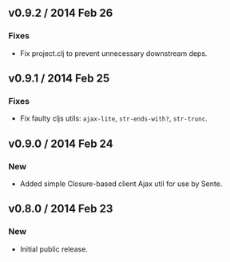 ## v0.9.2 / 2014 Feb 26

### Fixes

 * Fix project.clj to prevent unnecessary downstream deps.


## v0.9.1 / 2014 Feb 25

### Fixes

 * Fix faulty cljs utils: `ajax-lite`, `str-ends-with?`, `str-trunc`.


## v0.9.0 / 2014 Feb 24

### New

 * Added simple Closure-based client Ajax util for use by Sente.


## v0.8.0 / 2014 Feb 23

### New

 * Initial public release.
